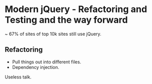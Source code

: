 # Modern jQuery - Refactoring and Testing and the way forward

~ 67% of sites of top 10k sites still use jQuery.

## Refactoring

- Pull things out into different files.
- Dependency injection.



Useless talk.